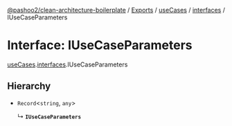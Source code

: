 [@pashoo2/clean-architecture-boilerplate](../README.md) / [Exports](../modules.md) / [useCases](../modules/usecases.md) / [interfaces](../modules/usecases.interfaces.md) / IUseCaseParameters

# Interface: IUseCaseParameters

[useCases](../modules/usecases.md).[interfaces](../modules/usecases.interfaces.md).IUseCaseParameters

## Hierarchy

- `Record`<`string`, `any`\>

  ↳ **`IUseCaseParameters`**
